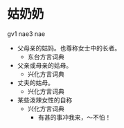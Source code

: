 # 姑奶奶
gv1 nae3 nae
+ 父母亲的姑妈。也尊称女士中的长者。
  * 东台方言词典
+ 父亲或母亲的姑母。
  * 兴化方言词典
+ 丈夫的姑母。
  * 兴化方言词典
+ 某些泼辣女性的自称
  * 兴化方言词典
    - 有甚的事冲我来，～不怕！
